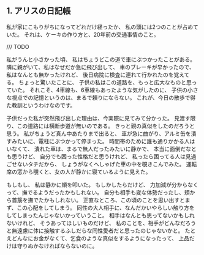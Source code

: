 ## 1. アリスの日記帳

私が家にこもりがちになってどれだけ経ったか、
私の頭には2つのことが占めていた。
それは、ケーキの作り方と、20年前の交通事情のこと。

/// TODO

私がうんと小さかった頃、
私はちょうどこの道で車にぶつかったことがある。
隣に親がいて、私はなぜだか急に飛び出して、
車のブレーキが早かったので、私はなんとも無かったけれど、
後日病院に検査に連れて行かれたのを覚えてる。
ちょっと驚いたことに、
子供の私はこの道路を、もっと広大なものと思っていた。
それこそ、4車線も、6車線もあったような気がしたのに、
子供の小さな視点での記憶というのは、まるで頼りにならない。
これが、今日の散歩で得た教訓というわけなのです。

子供だった私が突然飛び出した理由は、今実際に見てみて分かった。
見渡す限り、この道路には横断歩道が無いのである。
きっと親の真似をしたのだろうと思う。
私がちょうど真ん中あたりまで出ると、
車が急に曲がり、アルミ缶を潰すみたいに、電柱にぶつかって停まった。
時間帯のために誰も通りかかる人はいなくて、
潰れた車は、まるで無人だったみたいに静かで、
本当に面倒だなとも思うけど、
自分でも困った性格だと思うけれど、
私ったら困ってる人は見過ごせないタチだから、
しょうがなくへしゃげた車の中を覗きこんでみた。
運転席の窓から覗くと、女の人が静かに寝ているように見えた。

もしもし、
私は静かに頬を叩いた。
もしかしたらだけど、
力加減が分からなくって、撫でるようだったかもしれない。
自分も相手も変な体勢だったし、頬から首筋を撫でたかもしれない。
正直なところ、この頃のことを思い出すとまず、この心配をしてしまう。
同性の大人相手に、なんだかいやらしい触り方をしてしまったんじゃないかっていうこと。
相手はなんとも思ってないかもしれないけれど、
そうあってほしいものだけど、
私のことを、相手がどんなだろうと無遠慮に体に接触するふしだらな同性愛者だと思ったのじゃないかと。
たとえどんなにお金がなくて、乞食のような真似をするようになったって、
上品だけは守りぬかなければならないのに。


